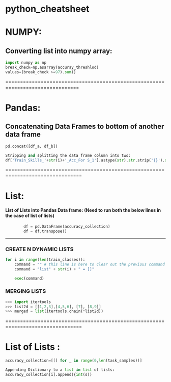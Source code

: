 # python_cheatsheet

# NUMPY:
## Converting list into numpy array:
```python
import numpy as np
break_check=np.asarray(accuray_threshlod)
values=(break_check >=97).sum()
```

===============================================================================
# Pandas:
## Concatenating Data Frames to bottom of another data frame
```python
pd.concat([df_a, df_b])

Stripping and splitting the data frame column into two:
df['Train_Skills_'+str(i)+'_Acc_For S_1'].astype(str).str.strip('{}').str.split(':', expand=True)
```
================================================================================
# List:
#### List of Lists into Pandas Data frame: (Need to run both the below lines in the case of list of lists)
```python
        df = pd.DataFrame(accuracy_collection)
        df = df.transpose()
```      
-------------------------------------------------------------------------

### CREATE N DYNAMIC LISTS
```python
for i in range(len(train_classes)):
    command = "" # this line is here to clear out the previous command
    command = "list" + str(i) + " = []"

    exec(command)
```
### MERGING LISTS
```python
>>> import itertools
>>> list2d = [[1,2,3],[4,5,6], [7], [8,9]]
>>> merged = list(itertools.chain(*list2d))

```
================================================================================
# List of Lists :
```python
accuracy_collection=[[] for _ in range(0,len(task_samples))]

Appending Dictionary to a list in list of lists:
accuracy_collection[i].append({int(s))
```
